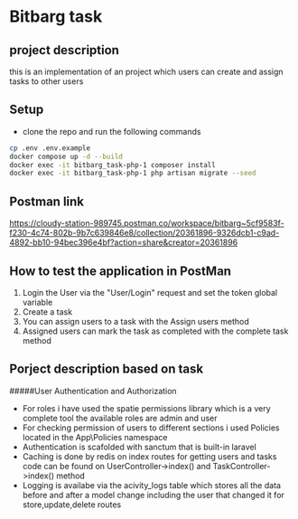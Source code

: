 # Bitbarg task

## project description
this is an implementation of an project which users can create and assign tasks
to other users

## Setup
- clone the repo and run the following commands
```sh
cp .env .env.example
docker compose up -d --build
docker exec -it bitbarg_task-php-1 composer install
docker exec -it bitbarg_task-php-1 php artisan migrate --seed
```
## Postman link
https://cloudy-station-989745.postman.co/workspace/bitbarg~5cf9583f-f230-4c74-802b-9b7c639846e8/collection/20361896-9326dcb1-c9ad-4892-bb10-94bec396e4bf?action=share&creator=20361896
## How to test the application in PostMan
1. Login the User via the "User/Login" request and set the token global variable
2. Create a task
3. You can assign users to a task with the Assign users method
4. Assigned users can mark the task as completed with the complete task method
## Porject description based on task
#####User Authentication and Authorization
- For roles i have used the spatie permissions library which is a very complete tool
 the available roles are admin and user
- For checking permission of users to different sections i used Policies located in the 
 App\Policies namespace
- Authentication is scafolded with sanctum that is built-in laravel
- Caching is done by redis on index routes for getting users and tasks code can be found on UserController->index() and TaskController->index() method
- Logging is availabe via the acivity_logs table which stores all the data before and after a model change including the user that changed it for store,update,delete routes



